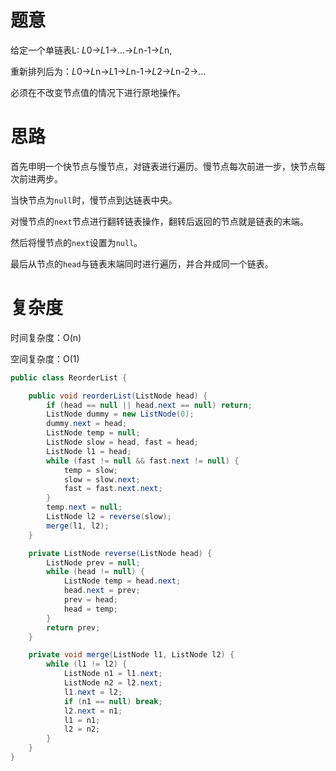 # 题意

给定一个单链表L: *L*0→*L*1→…→*L*n-1→*L*n,

重新排列后为：*L*0→*L*n→*L*1→*L*n-1→*L*2→*L*n-2→…

必须在不改变节点值的情况下进行原地操作。

# 思路

首先申明一个快节点与慢节点，对链表进行遍历。慢节点每次前进一步，快节点每次前进两步。

当快节点为`null`时，慢节点到达链表中央。

对慢节点的`next`节点进行翻转链表操作，翻转后返回的节点就是链表的末端。

然后将慢节点的`next`设置为`null`。

最后从节点的`head`与链表末端同时进行遍历，并合并成同一个链表。

# 复杂度

时间复杂度：O(n)

空间复杂度：O(1)

```java
public class ReorderList {

    public void reorderList(ListNode head) {
        if (head == null || head.next == null) return;
        ListNode dummy = new ListNode(0);
        dummy.next = head;
        ListNode temp = null;
        ListNode slow = head, fast = head;
        ListNode l1 = head;
        while (fast != null && fast.next != null) {
            temp = slow;
            slow = slow.next;
            fast = fast.next.next;
        }
        temp.next = null;
        ListNode l2 = reverse(slow);
        merge(l1, l2);
    }

    private ListNode reverse(ListNode head) {
        ListNode prev = null;
        while (head != null) {
            ListNode temp = head.next;
            head.next = prev;
            prev = head;
            head = temp;
        }
        return prev;
    }

    private void merge(ListNode l1, ListNode l2) {
        while (l1 != l2) {
            ListNode n1 = l1.next;
            ListNode n2 = l2.next;
            l1.next = l2;
            if (n1 == null) break;
            l2.next = n1;
            l1 = n1;
            l2 = n2;
        }
    }
}
```

